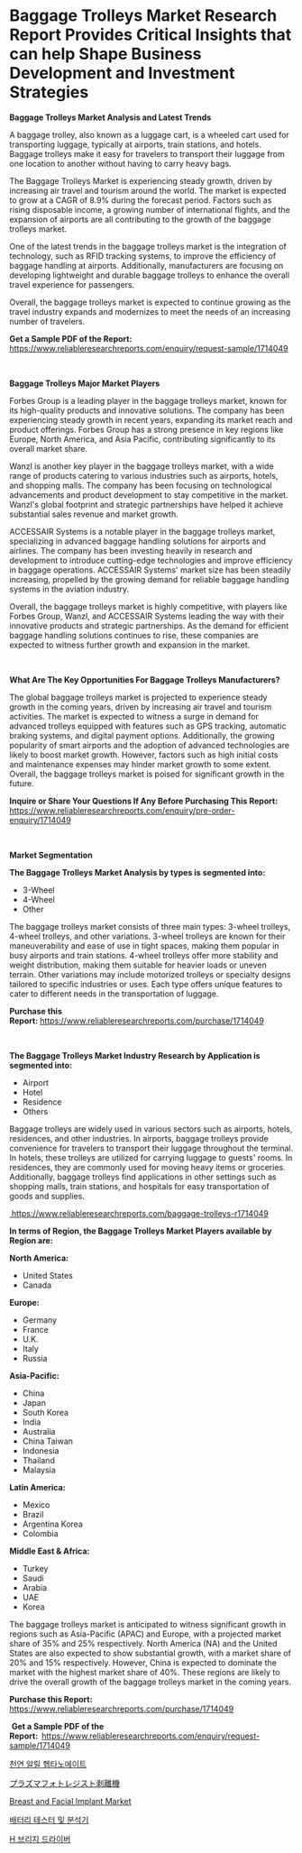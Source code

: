 <p><h1>Baggage Trolleys Market Research Report Provides Critical Insights that can help Shape Business Development and Investment Strategies</h1></p><p><strong>Baggage Trolleys Market Analysis and Latest Trends</strong></p>
<p><p>A baggage trolley, also known as a luggage cart, is a wheeled cart used for transporting luggage, typically at airports, train stations, and hotels. Baggage trolleys make it easy for travelers to transport their luggage from one location to another without having to carry heavy bags.</p><p>The Baggage Trolleys Market is experiencing steady growth, driven by increasing air travel and tourism around the world. The market is expected to grow at a CAGR of 8.9% during the forecast period. Factors such as rising disposable income, a growing number of international flights, and the expansion of airports are all contributing to the growth of the baggage trolleys market.</p><p>One of the latest trends in the baggage trolleys market is the integration of technology, such as RFID tracking systems, to improve the efficiency of baggage handling at airports. Additionally, manufacturers are focusing on developing lightweight and durable baggage trolleys to enhance the overall travel experience for passengers.</p><p>Overall, the baggage trolleys market is expected to continue growing as the travel industry expands and modernizes to meet the needs of an increasing number of travelers.</p></p>
<p><strong>Get a Sample PDF of the Report:&nbsp;</strong> <a href="https://www.reliableresearchreports.com/enquiry/request-sample/1714049">https://www.reliableresearchreports.com/enquiry/request-sample/1714049</a></p>
<p>&nbsp;</p>
<p><strong>Baggage Trolleys Major Market Players</strong></p>
<p><p>Forbes Group is a leading player in the baggage trolleys market, known for its high-quality products and innovative solutions. The company has been experiencing steady growth in recent years, expanding its market reach and product offerings. Forbes Group has a strong presence in key regions like Europe, North America, and Asia Pacific, contributing significantly to its overall market share.</p><p>Wanzl is another key player in the baggage trolleys market, with a wide range of products catering to various industries such as airports, hotels, and shopping malls. The company has been focusing on technological advancements and product development to stay competitive in the market. Wanzl's global footprint and strategic partnerships have helped it achieve substantial sales revenue and market growth.</p><p>ACCESSAIR Systems is a notable player in the baggage trolleys market, specializing in advanced baggage handling solutions for airports and airlines. The company has been investing heavily in research and development to introduce cutting-edge technologies and improve efficiency in baggage operations. ACCESSAIR Systems' market size has been steadily increasing, propelled by the growing demand for reliable baggage handling systems in the aviation industry.</p><p>Overall, the baggage trolleys market is highly competitive, with players like Forbes Group, Wanzl, and ACCESSAIR Systems leading the way with their innovative products and strategic partnerships. As the demand for efficient baggage handling solutions continues to rise, these companies are expected to witness further growth and expansion in the market.</p></p>
<p>&nbsp;</p>
<p><strong>What Are The Key Opportunities For Baggage Trolleys Manufacturers?</strong></p>
<p><p>The global baggage trolleys market is projected to experience steady growth in the coming years, driven by increasing air travel and tourism activities. The market is expected to witness a surge in demand for advanced trolleys equipped with features such as GPS tracking, automatic braking systems, and digital payment options. Additionally, the growing popularity of smart airports and the adoption of advanced technologies are likely to boost market growth. However, factors such as high initial costs and maintenance expenses may hinder market growth to some extent. Overall, the baggage trolleys market is poised for significant growth in the future.</p></p>
<p><strong>Inquire or Share Your Questions If Any Before Purchasing This Report:</strong> <a href="https://www.reliableresearchreports.com/enquiry/pre-order-enquiry/1714049">https://www.reliableresearchreports.com/enquiry/pre-order-enquiry/1714049</a></p>
<p>&nbsp;</p>
<p><strong>Market Segmentation</strong></p>
<p><strong>The Baggage Trolleys Market Analysis by types is segmented into:</strong></p>
<p><ul><li>3-Wheel</li><li>4-Wheel</li><li>Other</li></ul></p>
<p><p>The baggage trolleys market consists of three main types: 3-wheel trolleys, 4-wheel trolleys, and other variations. 3-wheel trolleys are known for their maneuverability and ease of use in tight spaces, making them popular in busy airports and train stations. 4-wheel trolleys offer more stability and weight distribution, making them suitable for heavier loads or uneven terrain. Other variations may include motorized trolleys or specialty designs tailored to specific industries or uses. Each type offers unique features to cater to different needs in the transportation of luggage.</p></p>
<p><strong>Purchase this Report:&nbsp;</strong><a href="https://www.reliableresearchreports.com/purchase/1714049">https://www.reliableresearchreports.com/purchase/1714049</a></p>
<p>&nbsp;</p>
<p><strong>The Baggage Trolleys Market Industry Research by Application is segmented into:</strong></p>
<p><ul><li>Airport</li><li>Hotel</li><li>Residence</li><li>Others</li></ul></p>
<p><p>Baggage trolleys are widely used in various sectors such as airports, hotels, residences, and other industries. In airports, baggage trolleys provide convenience for travelers to transport their luggage throughout the terminal. In hotels, these trolleys are utilized for carrying luggage to guests' rooms. In residences, they are commonly used for moving heavy items or groceries. Additionally, baggage trolleys find applications in other settings such as shopping malls, train stations, and hospitals for easy transportation of goods and supplies.</p></p>
<p><a href="https://www.reliableresearchreports.com/baggage-trolleys-r1714049">&nbsp;https://www.reliableresearchreports.com/baggage-trolleys-r1714049</a></p>
<p><strong>In terms of Region, the Baggage Trolleys Market Players available by Region are:</strong></p>
<p>
    <p> <strong> North America: </strong>
        <ul>
            <li>United States</li>
            <li>Canada</li>
        </ul>
        </p> 
    <p> <strong> Europe: </strong>
        <ul>
            <li>Germany</li>
            <li>France</li>
            <li>U.K.</li>
            <li>Italy</li>
            <li>Russia</li>
        </ul>
        </p> 
    <p> <strong> Asia-Pacific: </strong>
        <ul>
            <li>China</li>
            <li>Japan</li>
            <li>South Korea</li>
            <li>India</li>
            <li>Australia</li>
            <li>China Taiwan</li>
            <li>Indonesia</li>
            <li>Thailand</li>
            <li>Malaysia</li>
        </ul>
        </p> 
    <p> <strong> Latin America: </strong>
        <ul>
            <li>Mexico</li>
            <li>Brazil</li>
            <li>Argentina Korea</li>
            <li>Colombia</li>
        </ul>
        </p> 
    <p> <strong> Middle East & Africa: </strong>
        <ul>
            <li>Turkey</li>
            <li>Saudi</li>
            <li>Arabia</li>
            <li>UAE</li>
            <li>Korea</li>
        </ul>
    </p>
    </p>
<p><p>The baggage trolleys market is anticipated to witness significant growth in regions such as Asia-Pacific (APAC) and Europe, with a projected market share of 35% and 25% respectively. North America (NA) and the United States are also expected to show substantial growth, with a market share of 20% and 15% respectively. However, China is expected to dominate the market with the highest market share of 40%. These regions are likely to drive the overall growth of the baggage trolleys market in the coming years.</p></p>
<p><strong>Purchase this Report: </strong><a href="https://www.reliableresearchreports.com/purchase/1714049">https://www.reliableresearchreports.com/purchase/1714049</a></p>
<p>&nbsp;<strong>Get a Sample PDF of the Report:&nbsp;&nbsp;</strong><a href="https://www.reliableresearchreports.com/enquiry/request-sample/1714049">https://www.reliableresearchreports.com/enquiry/request-sample/1714049</a></p>
<p><strong></strong></p>
<p><p><a href="https://medium.com/@kylearson6756sfvf/%EA%B8%80%EB%A1%9C%EB%B2%8C-%EC%B2%9C%EC%97%B0-%EC%95%8C%EB%A6%B4-%ED%97%B5%ED%83%80%EB%85%B8%EC%97%90%EC%9D%B4%ED%8A%B8-%EC%82%B0%EC%97%85-%EC%9C%A0%ED%98%95-%EC%9D%91%EC%9A%A9%EB%B6%84%EC%95%BC-%EC%8B%9C%EC%9E%A5-%EC%B0%B8%EA%B0%80%EC%9E%90-%EC%A7%80%EC%97%AD%EB%B3%84-%EC%84%B1%EC%9E%A5-%EB%B6%84%EC%84%9D-%EB%B0%8F-%EB%AF%B8%EB%9E%98-%EC%8B%9C%EB%82%98%EB%A6%AC%EC%98%A4-2024-2031-2536a3c7d41d">천연 알릴 헵타노에이트</a></p><p><a href="https://github.com/VinceMarvin1/Market-Research-Report-List-1/blob/main/4949130113269.md">プラズマフォトレジスト剥離機</a></p><p><a href="https://github.com/RichRobinson5/Market-Research-Report-List-5/blob/main/breast-and-facial-implant-market.md">Breast and Facial Implant Market</a></p><p><a href="https://github.com/jimahmed0511/Market-Research-Report-List-1/blob/main/8688809124051.md">배터리 테스터 및 분석기</a></p><p><a href="https://github.com/ahmadrevanz10/Market-Research-Report-List-1/blob/main/2457438124052.md">H 브리지 드라이버</a></p></p>